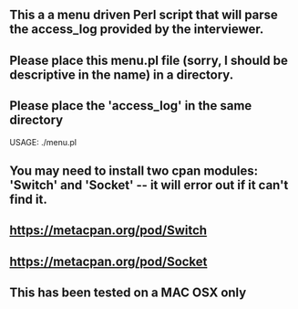 
## This a a menu driven Perl script that will parse the access_log provided by the interviewer.

## Please place this menu.pl file (sorry, I should be descriptive in the name) in a directory.
## Please place the 'access_log' in the same directory

USAGE:
./menu.pl

## You may need to install two cpan modules: 'Switch' and 'Socket' -- it will error out if it can't find it.
## https://metacpan.org/pod/Switch
## https://metacpan.org/pod/Socket

## This has been tested on a MAC OSX only




